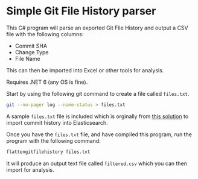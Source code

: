 # Simple Git File History parser

This C# program will parse an exported Git File History and output a CSV file with the following columns:

* Commit SHA
* Change Type
* File Name

This can then be imported into Excel or other tools for analysis.

Requires .NET 6 (any OS is fine).

Start by using the following git command to create a file called `files.txt`.

```bash
git --no-pager log --name-status > files.txt
```

A sample `files.txt` file is included which is orginally from [this solution](https://github.com/codingblocks/git-to-elasticsearch) to import commit history into Elasticsearch.

Once you have the `files.txt` file, and have compiled this program, run the program with the following command:

```bash
flattengitfilehistory files.txt
```

It will produce an output text file called `filtered.csv` which you can then import for analysis.

